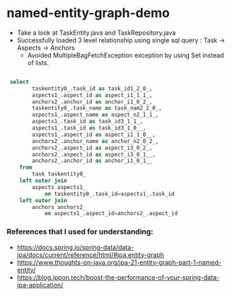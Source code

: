 # named-entity-graph-demo


- Take a look at TaskEntity.java and TaskRepository.java
- Successfully loaded 3 level relationship using single sql query : Task -> Aspects -> Anchors
	- Avoided MultipleBagFetchException exception by using Set instead of lists.

```sql

 select
        taskentity0_.task_id as task_id1_2_0_,
        aspects1_.aspect_id as aspect_i1_1_1_,
        anchors2_.anchor_id as anchor_i1_0_2_,
        taskentity0_.task_name as task_nam2_2_0_,
        aspects1_.aspect_name as aspect_n2_1_1_,
        aspects1_.task_id as task_id3_1_1_,
        aspects1_.task_id as task_id3_1_0__,
        aspects1_.aspect_id as aspect_i1_1_0__,
        anchors2_.anchor_name as anchor_n2_0_2_,
        anchors2_.aspect_id as aspect_i3_0_2_,
        anchors2_.aspect_id as aspect_i3_0_1__,
        anchors2_.anchor_id as anchor_i1_0_1__ 
    from
        task taskentity0_ 
    left outer join
        aspects aspects1_ 
            on taskentity0_.task_id=aspects1_.task_id 
    left outer join
        anchors anchors2_ 
            on aspects1_.aspect_id=anchors2_.aspect_id

```

### References that I used for understanding:

- https://docs.spring.io/spring-data/data-jpa/docs/current/reference/html/#jpa.entity-graph
- https://www.thoughts-on-java.org/jpa-21-entity-graph-part-1-named-entity/
- https://blog.ippon.tech/boost-the-performance-of-your-spring-data-jpa-application/
